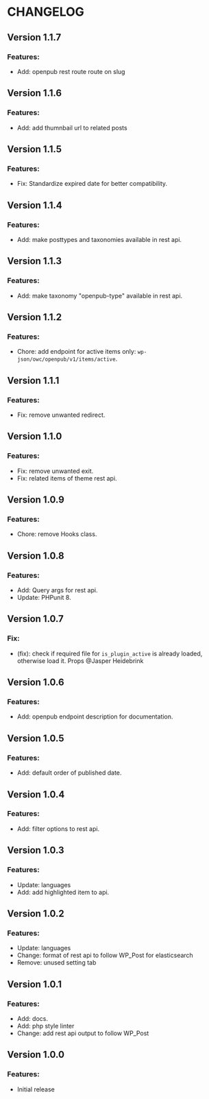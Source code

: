 # CHANGELOG

## Version 1.1.7

### Features:

-   Add: openpub rest route route on slug

## Version 1.1.6

### Features:

-   Add: add thumnbail url to related posts

## Version 1.1.5

### Features:

-   Fix: Standardize expired date for better compatibility.

## Version 1.1.4

### Features:

-   Add: make posttypes and taxonomies available in rest api.

## Version 1.1.3

### Features:

-   Add: make taxonomy "openpub-type" available in rest api.

## Version 1.1.2

### Features:

-   Chore: add endpoint for active items only: `wp-json/owc/openpub/v1/items/active`.

## Version 1.1.1

### Features:

-   Fix: remove unwanted redirect.

## Version 1.1.0

### Features:

-   Fix: remove unwanted exit.
-   Fix: related items of theme rest api.

## Version 1.0.9

### Features:

-   Chore: remove Hooks class.

## Version 1.0.8

### Features:

-   Add: Query args for rest api.
-   Update: PHPunit 8.

## Version 1.0.7

### Fix:

-   (fix): check if required file for `is_plugin_active` is already loaded, otherwise load it. Props @Jasper Heidebrink

## Version 1.0.6

### Features:

-   Add: openpub endpoint description for documentation.

## Version 1.0.5

### Features:

-   Add: default order of published date.

## Version 1.0.4

### Features:

-   Add: filter options to rest api.

## Version 1.0.3

### Features:

-   Update: languages
-   Add: add highlighted item to api.

## Version 1.0.2

### Features:

-   Update: languages
-   Change: format of rest api to follow WP_Post for elasticsearch
-   Remove: unused setting tab

## Version 1.0.1

### Features:

-   Add: docs.
-   Add: php style linter
-   Change: add rest api output to follow WP_Post

## Version 1.0.0

### Features:

-   Initial release
